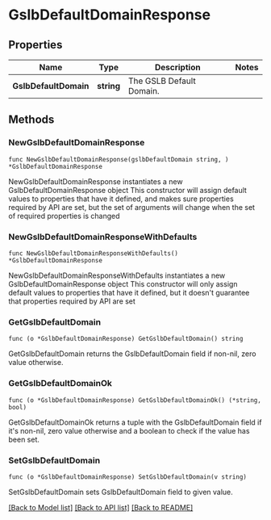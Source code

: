 # GslbDefaultDomainResponse

## Properties

Name | Type | Description | Notes
------------ | ------------- | ------------- | -------------
**GslbDefaultDomain** | **string** | The GSLB Default Domain. | 

## Methods

### NewGslbDefaultDomainResponse

`func NewGslbDefaultDomainResponse(gslbDefaultDomain string, ) *GslbDefaultDomainResponse`

NewGslbDefaultDomainResponse instantiates a new GslbDefaultDomainResponse object
This constructor will assign default values to properties that have it defined,
and makes sure properties required by API are set, but the set of arguments
will change when the set of required properties is changed

### NewGslbDefaultDomainResponseWithDefaults

`func NewGslbDefaultDomainResponseWithDefaults() *GslbDefaultDomainResponse`

NewGslbDefaultDomainResponseWithDefaults instantiates a new GslbDefaultDomainResponse object
This constructor will only assign default values to properties that have it defined,
but it doesn't guarantee that properties required by API are set

### GetGslbDefaultDomain

`func (o *GslbDefaultDomainResponse) GetGslbDefaultDomain() string`

GetGslbDefaultDomain returns the GslbDefaultDomain field if non-nil, zero value otherwise.

### GetGslbDefaultDomainOk

`func (o *GslbDefaultDomainResponse) GetGslbDefaultDomainOk() (*string, bool)`

GetGslbDefaultDomainOk returns a tuple with the GslbDefaultDomain field if it's non-nil, zero value otherwise
and a boolean to check if the value has been set.

### SetGslbDefaultDomain

`func (o *GslbDefaultDomainResponse) SetGslbDefaultDomain(v string)`

SetGslbDefaultDomain sets GslbDefaultDomain field to given value.



[[Back to Model list]](../README.md#documentation-for-models) [[Back to API list]](../README.md#documentation-for-api-endpoints) [[Back to README]](../README.md)


